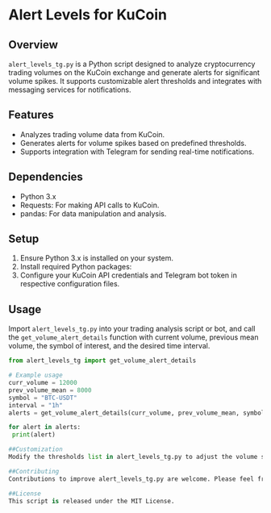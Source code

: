 # Alert Levels for KuCoin

## Overview
`alert_levels_tg.py` is a Python script designed to analyze cryptocurrency trading volumes on the KuCoin exchange and generate alerts for significant volume spikes. It supports customizable alert thresholds and integrates with messaging services for notifications.

## Features
- Analyzes trading volume data from KuCoin.
- Generates alerts for volume spikes based on predefined thresholds.
- Supports integration with Telegram for sending real-time notifications.

## Dependencies
- Python 3.x
- Requests: For making API calls to KuCoin.
- pandas: For data manipulation and analysis.

## Setup
1. Ensure Python 3.x is installed on your system.
2. Install required Python packages:
3. Configure your KuCoin API credentials and Telegram bot token in respective configuration files.

## Usage
Import `alert_levels_tg.py` into your trading analysis script or bot, and call the `get_volume_alert_details` function with current volume, previous mean volume, the symbol of interest, and the desired time interval.

```python
from alert_levels_tg import get_volume_alert_details

# Example usage
curr_volume = 12000
prev_volume_mean = 8000
symbol = "BTC-USDT"
interval = "1h"
alerts = get_volume_alert_details(curr_volume, prev_volume_mean, symbol, interval)

for alert in alerts:
 print(alert)

##Customization
Modify the thresholds list in alert_levels_tg.py to adjust the volume spike levels that trigger alerts.

##Contributing
Contributions to improve alert_levels_tg.py are welcome. Please feel free to fork the repository, make your changes, and submit a pull request.

##License
This script is released under the MIT License. 